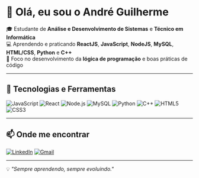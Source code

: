 # 👋 Olá, eu sou o André Guilherme

🎓 Estudante de **Análise e Desenvolvimento de Sistemas** e **Técnico em Informática**  
💻 Aprendendo e praticando **ReactJS**, **JavaScript**, **NodeJS**, **MySQL**, **HTML/CSS**, **Python** e **C++**  
🧠 Foco no desenvolvimento da **lógica de programação** e boas práticas de código  

---

## 🚀 Tecnologias e Ferramentas
![JavaScript](https://img.shields.io/badge/JavaScript-000?style=for-the-badge&logo=javascript)
![React](https://img.shields.io/badge/React-000?style=for-the-badge&logo=react)
![Node.js](https://img.shields.io/badge/Node.js-000?style=for-the-badge&logo=node.js)
![MySQL](https://img.shields.io/badge/MySQL-000?style=for-the-badge&logo=mysql)
![Python](https://img.shields.io/badge/Python-000?style=for-the-badge&logo=python)
![C++](https://img.shields.io/badge/C++-000?style=for-the-badge&logo=cplusplus)
![HTML5](https://img.shields.io/badge/HTML5-000?style=for-the-badge&logo=html5)
![CSS3](https://img.shields.io/badge/CSS3-000?style=for-the-badge&logo=css3)

---

## 📫 Onde me encontrar
[![LinkedIn](https://img.shields.io/badge/LinkedIn-000?style=for-the-badge&logo=linkedin)](https://linkedin.com/in/andre-go-sjydlovski)
[![Gmail](https://img.shields.io/badge/Gmail-000?style=for-the-badge&logo=gmail)](mailto:andre.sjy04@gmail.com@gmail.com)

---

💡 _"Sempre aprendendo, sempre evoluindo."_  
